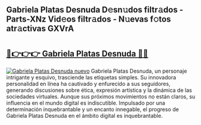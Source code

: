 ## Gabriela Platas Desnuda D𝚎sn𝚞dos filtr𝚊dos - Parts-XNz Vid𝚎os filtr𝚊dos - N𝚞evas f𝚘tos atr𝚊ctivas GXVrA

# <h2><a href="http://mb11vd.tromn.icu/?c=Gabriela+Platas+Desnuda">🔗👉👉👉 Gabriela Platas Desnuda 🔗🔗</a></h2>

[![Gabriela Platas Desnuda nuevo](https://i.imgur.com/pEAQMta.gif)](http://mb11vd.tromn.icu/?c=Gabriela+Platas+Desnuda)
Gabriela Platas Desnuda, un personaje intrigante y esquivo, trasciende las etiquetas simples. Su innovadora personalidad en línea ha cautivado y enfurecido a sus seguidores, generando discusiones sobre ética, expresión artística y la dinámica de las sociedades virtuales. Aunque sus próximos movimientos no están claros, su influencia en el mundo digital es indiscutible. Impulsado por una determinación inquebrantable y un encanto innegable, el progreso de Gabriela Platas Desnuda en el ámbito digital es inquebrantable.
